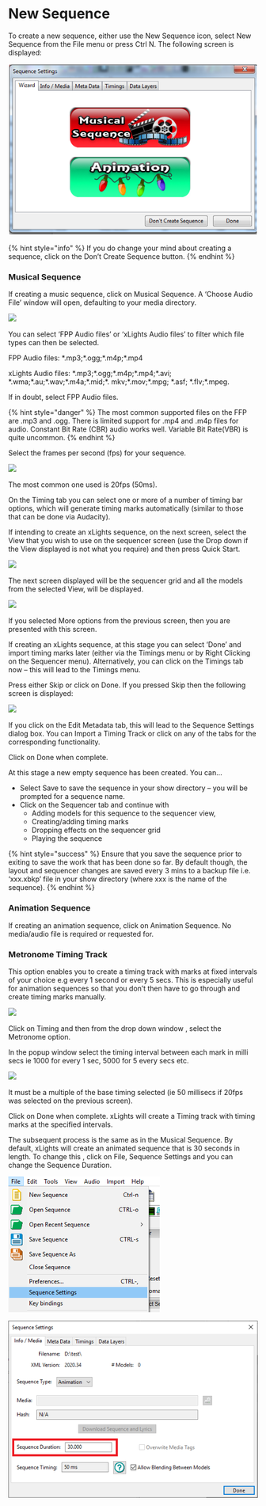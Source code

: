 # New Sequence

To create a new sequence, either use the New Sequence icon, select New Sequence from the File menu or press Ctrl N.  The following screen is displayed:

![](<../../../.gitbook/assets/pasted image 0 (6).png>)

{% hint style="info" %}
If you do change your mind about creating a sequence, click on the Don’t Create Sequence button.
{% endhint %}

### Musical Sequence

If creating a music sequence, click on Musical Sequence.  A ‘Choose Audio File’ window will open, defaulting to your media directory.

![](https://lh4.googleusercontent.com/UrJGEsXp\_r2M3vhj79Fxgl0F3fsRDoixfgUckbrMvT4i27UPDSlAh66n2y0ALkLBGSfZnW0jj4gTlM5Ikpz9H\_wYPKJp1f8pB2Su8NbF\_mdeUJjv5-RzJ04W5HUrNf-XobS1X4jD)

You can select ‘FPP Audio files’ or ‘xLights Audio files’ to filter which file types can then be selected.

FPP Audio files: \*.mp3;\*.ogg;\*.m4p;\*.mp4

xLights Audio files: \*.mp3;\*.ogg;\*.m4p;\*.mp4;\*.avi; \*.wma;\*.au;\*.wav;\*.m4a;\*.mid;\*. mkv;\*.mov;\*.mpg; \*.asf;  \*.flv;\*.mpeg.

If in doubt, select FPP Audio files.

{% hint style="danger" %}
The most common supported files on the FFP are .mp3 and .ogg. There is limited support for .mp4 and .m4p files for audio.  Constant Bit Rate (CBR) audio works well. Variable Bit Rate(VBR) is quite uncommon.
{% endhint %}

Select the frames per second (fps) for your sequence.

![](https://lh6.googleusercontent.com/kfz-WUViekLXeFxgbwaiFxO8lHzRVQgdZFAUJQKlSDB5whlrYccP6U4KQqHTbEbQxAkDOEYQBoqSBjPtLMolO9Usfl-0TQvQtdgznotL4USFJPZyqcUIHrVysozWJN2K-I-TL0Kq)

The most common one used is 20fps (50ms).

On the Timing tab you can select one or more of a number of timing bar options,  which will generate timing marks automatically (similar to those that can be done via Audacity). &#x20;

If intending to create an xLights sequence, on the next screen, select the View that you wish to use on the sequencer screen (use the Drop down if the View displayed is not what you require) and then press Quick Start.

![](https://lh4.googleusercontent.com/K9bW2yrA-g3uEWqKn5vqSfjJRP-jEJpg3dHk9hyLljAg3p1SY1Mn29evATZ\_dV2ZDeJbZ3-o\_G3177hYqLGD4UJ7QvfAKFZ0HmiuJS0y3zRBEbUlVq8HL3qw94E087NANAibz0Gg)

The next screen displayed will be the sequencer grid and all the models from the selected View, will be displayed.

![](https://lh6.googleusercontent.com/2PyswMSU\_tSN4sWvjLgPWbi7nTChf0mJJ4NRCXgDu\_45J\_qc9xd0N5nqCqRtcWhs84HDKjwNAkBRpdttLi4MgSg6ffIH-\_zZSj0JlUnhfg9gYg2LcjXhKRoa0GzkJI0Qm7\_KAsz3)

If you selected More options from the previous screen, then you are presented with this screen.

If creating an xLights sequence, at this stage you can select ‘Done’ and import timing marks later (either via the Timings menu or by Right Clicking on the Sequencer menu).  Alternatively, you can click on the Timings tab now – this will lead to the Timings menu.

Press either Skip or click on Done.  If you pressed Skip then the following screen is displayed:

![](https://lh4.googleusercontent.com/ks9wrD-77zC0XzDOviYKlq7Zf-vUBBX1RZ72-0SwqSaZjvvHniIOAf2sd2jWWR\_p28ZXuNAkdd7sZaNfQBxXnwDfihxfkEXrKYj1hScvwUkjwb494eYhQttAbdaIbVVOlnj7dhui)

If you click on the Edit Metadata tab, this will lead to the Sequence Settings dialog box.  You can Import a Timing Track or click on any of the tabs for the corresponding functionality.

Click on Done when complete.

At this stage a new empty sequence has been created. You can...

* Select Save to save the sequence in your show directory – you will be prompted for a sequence name.
* Click on the Sequencer tab and continue with
  * Adding models for this sequence to the sequencer view,
  * Creating/adding timing marks
  * Dropping effects on the sequencer grid
  * Playing the sequence

{% hint style="success" %}
Ensure that you save the sequence prior to exiting to save the work that has been done so far. By default though, the layout and sequencer changes are saved every 3 mins to a backup file i.e. ‘xxx.xbkp’ file in your show directory (where xxx is the name of the sequence).
{% endhint %}

### Animation Sequence

If creating an animation sequence, click on Animation Sequence.  No media/audio file is required or requested for.

### Metronome Timing Track

This option enables you to create a timing track with marks at fixed intervals of your choice e.g every 1 second or every 5 secs.  This is especially useful for animation sequences so that you don’t then have to go through and create timing marks manually.

![](https://lh5.googleusercontent.com/LsWObjYId8kO7R8nVI3Jq4yzYIl0NqfYP67\_\_RhRfzBVYoPZ5o4O9I-S3Cz0\_-3WUlkm-s\_vAEklH0yv60yLCVjlZ6ypvYCju0YECOcBMfQWfR4Jv0VuZgmp5eQWI5r6dwg6cGNj)

Click on Timing and then from the drop down window , select the Metronome option.

In the popup window select the timing interval between each mark in milli secs ie 1000 for every 1 sec,  5000 for 5 every secs etc.

![](https://lh4.googleusercontent.com/XGrt8wq4itA-PSgQu44hVlf\_lCEHrMy3-JXKiOHtwyghwY2YHnM4xeGvVMKR4CCvUCRIr28xT5CmsmJEY2ByHCpvcWS10N09KOdqRfghsjnRsiIRC-m-sdqQGDCBLTWymLHDqATC)

It must be a multiple of the base timing selected (ie 50 millisecs if 20fps was selected on the previous screen).

Click on Done when complete.  xLights will create a Timing track with timing marks at the specified intervals.

The subsequent process is the same as in the Musical Sequence. By default, xLights will create an animated  sequence that is 30 seconds in length. To change this , click on File, Sequence Settings and you can change the Sequence Duration.

![](<../../../.gitbook/assets/image (770).png>)

![](<../../../.gitbook/assets/image (765).png>)

